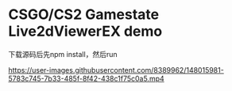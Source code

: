# CSGO/CS2 Gamestate Live2dViewerEX demo

下载源码后先npm install，然后run

https://user-images.githubusercontent.com/8389962/148015981-5783c745-7b33-485f-8f42-438c1f75c0a5.mp4
